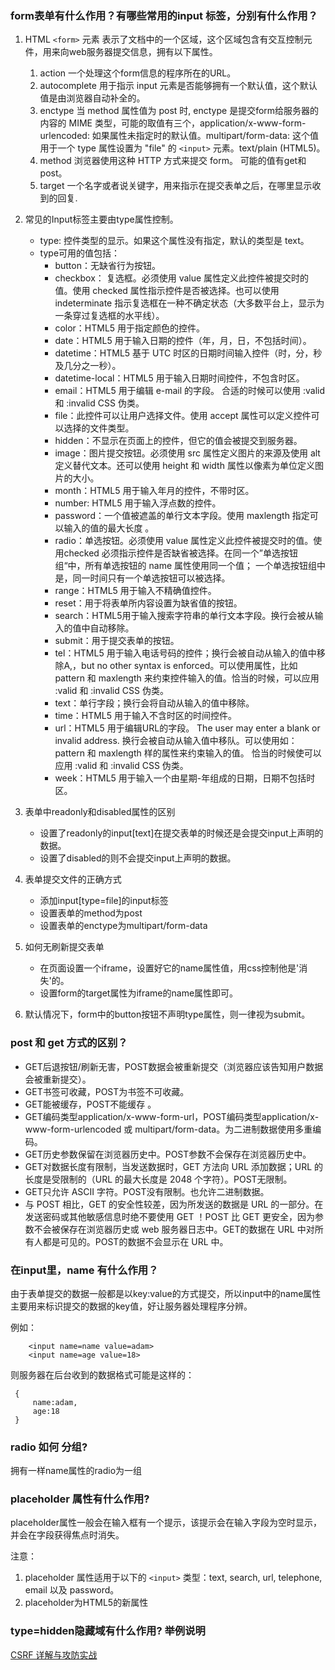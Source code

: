 ### form表单有什么作用？有哪些常用的input 标签，分别有什么作用？
    
   1. HTML `<form>` 元素 表示了文档中的一个区域，这个区域包含有交互控制元件，用来向web服务器提交信息，拥有以下属性。
        1. action 一个处理这个form信息的程序所在的URL。
        2. autocomplete 用于指示 input 元素是否能够拥有一个默认值，这个默认值是由浏览器自动补全的。
        3. enctype 当 method 属性值为 post 时, enctype 是提交form给服务器的内容的 MIME 类型，可能的取值有三个，application/x-www-form-urlencoded: 如果属性未指定时的默认值。multipart/form-data: 这个值用于一个 type 属性设置为 "file" 的 `<input>` 元素。text/plain (HTML5)。
        4. method 浏览器使用这种 HTTP 方式来提交 form。 可能的值有get和post。
        5. target 一个名字或者说关键字，用来指示在提交表单之后，在哪里显示收到的回复.
   2.  常见的Input标签主要由type属性控制。
        - type: 控件类型的显示。如果这个属性没有指定，默认的类型是 text。
        - type可用的值包括：
            - button：无缺省行为按钮。
            - checkbox： 复选框。必须使用 value 属性定义此控件被提交时的值。使用 checked 属性指示控件是否被选择。也可以使用 indeterminate 指示复选框在一种不确定状态（大多数平台上，显示为一条穿过复选框的水平线）。
            - color：HTML5 用于指定颜色的控件。
            - date：HTML5 用于输入日期的控件（年，月，日，不包括时间）。
            - datetime：HTML5 基于 UTC 时区的日期时间输入控件（时，分，秒及几分之一秒）。
            - datetime-local：HTML5 用于输入日期时间控件，不包含时区。
            - email：HTML5 用于编辑 e-mail 的字段。 合适的时候可以使用 :valid 和 :invalid CSS 伪类。
            - file：此控件可以让用户选择文件。使用 accept 属性可以定义控件可以选择的文件类型。
            - hidden：不显示在页面上的控件，但它的值会被提交到服务器。
            - image：图片提交按钮。必须使用 src 属性定义图片的来源及使用 alt 定义替代文本。还可以使用 height 和 width 属性以像素为单位定义图片的大小。
            - month：HTML5 用于输入年月的控件，不带时区。
            - number: HTML5 用于输入浮点数的控件。
            - password：一个值被遮盖的单行文本字段。使用 maxlength 指定可以输入的值的最大长度 。
            - radio：单选按钮。必须使用 value 属性定义此控件被提交时的值。使用checked 必须指示控件是否缺省被选择。在同一个”单选按钮组“中，所有单选按钮的 name 属性使用同一个值； 一个单选按钮组中是，同一时间只有一个单选按钮可以被选择。
            - range：HTML5 用于输入不精确值控件。
            - reset：用于将表单所内容设置为缺省值的按钮。
            - search：HTML5用于输入搜索字符串的单行文本字段。换行会被从输入的值中自动移除。
            - submit：用于提交表单的按钮。
            - tel：HTML5 用于输入电话号码的控件；换行会被自动从输入的值中移除A,，but no other syntax is enforced。可以使用属性，比如 pattern 和 maxlength 来约束控件输入的值。恰当的时候，可以应用 :valid 和 :invalid CSS 伪类。
            - text：单行字段；换行会将自动从输入的值中移除。
            - time：HTML5 用于输入不含时区的时间控件。
            - url：HTML5 用于编辑URL的字段。 The user may enter a blank or invalid address. 换行会被自动从输入值中移队。可以使用如：pattern 和 maxlength 样的属性来约束输入的值。 恰当的时候使可以应用 :valid 和 :invalid CSS 伪类。
            - week：HTML5 用于输入一个由星期-年组成的日期，日期不包括时区。
            
   3. 表单中readonly和disabled属性的区别
        - 设置了readonly的input[text]在提交表单的时候还是会提交input上声明的数据。
        - 设置了disabled的则不会提交input上声明的数据。
   
   4. 表单提交文件的正确方式
      - 添加input[type=file]的input标签
      - 设置表单的method为post
      - 设置表单的enctype为multipart/form-data
      
   5. 如何无刷新提交表单
      - 在页面设置一个iframe，设置好它的name属性值，用css控制他是'消失'的。
      - 设置form的target属性为iframe的name属性即可。
      
   6. 默认情况下，form中的button按钮不声明type属性，则一律视为submit。
   
### post 和 get 方式的区别？

   - GET后退按钮/刷新无害，POST数据会被重新提交（浏览器应该告知用户数据会被重新提交）。
   - GET书签可收藏，POST为书签不可收藏。
   - GET能被缓存，POST不能缓存 。
   - GET编码类型application/x-www-form-url，POST编码类型application/x-www-form-urlencoded 或 multipart/form-data。为二进制数据使用多重编码。
   - GET历史参数保留在浏览器历史中。POST参数不会保存在浏览器历史中。
   - GET对数据长度有限制，当发送数据时，GET 方法向 URL 添加数据；URL 的长度是受限制的（URL 的最大长度是 2048 个字符）。POST无限制。
   - GET只允许 ASCII 字符。POST没有限制。也允许二进制数据。
   - 与 POST 相比，GET 的安全性较差，因为所发送的数据是 URL 的一部分。在发送密码或其他敏感信息时绝不要使用 GET ！POST 比 GET 更安全，因为参数不会被保存在浏览器历史或 web 服务器日志中。GET的数据在 URL 中对所有人都是可见的。POST的数据不会显示在 URL 中。
    
### 在input里，name 有什么作用？
    
   由于表单提交的数据一般都是以key:value的方式提交，所以input中的name属性主要用来标识提交的数据的key值，好让服务器处理程序分辨。
   
   例如：
   ```
       <input name=name value=adam>
       <input name=age value=18>
   ```
   
   则服务器在后台收到的数据格式可能是这样的：
   
   ```
    {
        name:adam,
        age:18
    }
   ```
### radio 如何 分组?

   拥有一样name属性的radio为一组
   
### placeholder 属性有什么作用?
    
   placeholder属性一般会在输入框有一个提示，该提示会在输入字段为空时显示，并会在字段获得焦点时消失。
   
   注意：
   
   1. placeholder 属性适用于以下的 ```<input>``` 类型：text, search, url, telephone, email 以及 password。
   2. placeholder为HTML5的新属性
    
### type=hidden隐藏域有什么作用? 举例说明
    
    
    

[CSRF 详解与攻防实战](http://www.tuicool.com/articles/Z3eYraY)